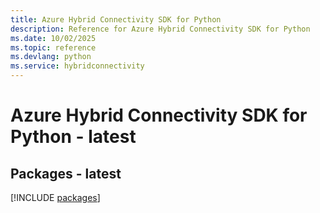 ```yaml
---
title: Azure Hybrid Connectivity SDK for Python
description: Reference for Azure Hybrid Connectivity SDK for Python
ms.date: 10/02/2025
ms.topic: reference
ms.devlang: python
ms.service: hybridconnectivity
---
```

# Azure Hybrid Connectivity SDK for Python - latest
## Packages - latest
[!INCLUDE [packages](hybrid-connectivity-index.md)]
